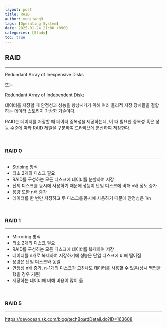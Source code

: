 ```yaml
---
layout: post
title: RAID
author: munjjang9
tags: [Operating System]
date: 2025-01-24 21:00 +0900
categories: [Study]
toc: true
---
```


## RAID
---
Redundant Array of Inexpensive Disks 

또는 

Redundant Array of Independent Disks

데이터를 저장할 때 안정성과 성능을 향상시키기 위해 여러 물리적 저장 장치들을 결합하는 데이터 스토리지 가상화 기술이다.

RAID는 데이터를 저장할 때 데이터 중복성을 제공하는데, 이 때 필요한 중복성 혹은 성능 수준에 따라 RAID 레벨을 구분하여 드라이브에 분산하여 저장한다.

<br>

### RAID 0
---
- Striping 방식
- 최소 2개의 디스크 필요
- RAID를 구성하는 모든 디스크에 데이터를 분할하여 저장
- 전체 디스크를 동시에 사용하기 때문에 성능이 단일 디스크에 비해 n배 정도 증가
- 용량 또한 n배 증가
- 데이터를 한 번만 저장하고 두 디스크를 동시에 사용하기 때문에 안정성은 1/n

<br>

### RAID 1
---
- Mirroring 방식
- 최소 2개의 디스크 필요
- RAID를 구성하는 모든 디스크에 데이터를 복제하여 저장
- 데이터를 n개로 복제하여 저장하기에 성능은 단일 디스크에 비해 떨어짐
- 용량은 단일 디스크와 동일
- 안정성 n배 증가. n-1개의 디스크가 고장나도 데이터를 사용할 수 있음(상시 백업을 했을 경우 기준)
- 저장하는 데이터에 비해 비용이 많이 듦

<br>

### RAID 5
---


https://devocean.sk.com/blog/techBoardDetail.do?ID=163608